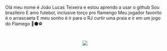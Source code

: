 Olá meu nome é João Lucas Teixeira e estou aprendo a usar o github
 Sou brazileiro
 E amo futebol, inclusive torço pro flamengo 
 Meu jogador favorito é o arrascaeta 
 E meu sonho é ir para o RJ curtir uma praia e ir em um jogo do Flamego
🔴⚫⚽

<h1 align="center">
    <img src="conmebol-libertadores.gif">
</h1>
